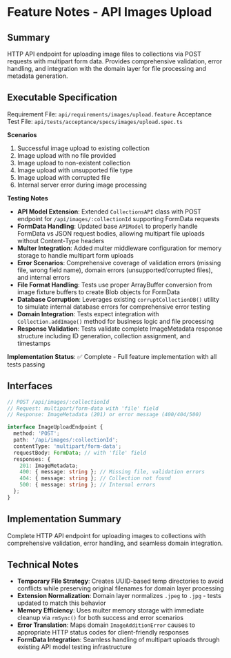 # Feature Notes - API Images Upload

## Summary
HTTP API endpoint for uploading image files to collections via POST requests with multipart form data. Provides comprehensive validation, error handling, and integration with the domain layer for file processing and metadata generation.

## Executable Specification
Requirement File: `api/requirements/images/upload.feature`
Acceptance Test File: `api/tests/acceptance/specs/images/upload.spec.ts`

**Scenarios**
1. Successful image upload to existing collection
2. Image upload with no file provided
3. Image upload to non-existent collection
4. Image upload with unsupported file type
5. Image upload with corrupted file
6. Internal server error during image processing

**Testing Notes**
- **API Model Extension**: Extended `CollectionsAPI` class with POST endpoint for `/api/images/:collectionId` supporting FormData requests
- **FormData Handling**: Updated base `APIModel` to properly handle FormData vs JSON request bodies, allowing multipart file uploads without Content-Type headers
- **Multer Integration**: Added multer middleware configuration for memory storage to handle multipart form uploads
- **Error Scenarios**: Comprehensive coverage of validation errors (missing file, wrong field name), domain errors (unsupported/corrupted files), and internal errors
- **File Format Handling**: Tests use proper ArrayBuffer conversion from image fixture buffers to create Blob objects for FormData
- **Database Corruption**: Leverages existing `corruptCollectionDB()` utility to simulate internal database errors for comprehensive error testing
- **Domain Integration**: Tests expect integration with `Collection.addImage()` method for business logic and file processing
- **Response Validation**: Tests validate complete ImageMetadata response structure including ID generation, collection assignment, and timestamps

**Implementation Status**: ✅ Complete - Full feature implementation with all tests passing

## Interfaces
```ts
// POST /api/images/:collectionId
// Request: multipart/form-data with 'file' field
// Response: ImageMetadata (201) or error message (400/404/500)

interface ImageUploadEndpoint {
  method: 'POST';
  path: '/api/images/:collectionId';
  contentType: 'multipart/form-data';
  requestBody: FormData; // with 'file' field
  responses: {
    201: ImageMetadata;
    400: { message: string }; // Missing file, validation errors
    404: { message: string }; // Collection not found
    500: { message: string }; // Internal errors
  };
}
```

## Implementation Summary
Complete HTTP API endpoint for uploading images to collections with comprehensive validation, error handling, and seamless domain integration.

## Technical Notes
- **Temporary File Strategy**: Creates UUID-based temp directories to avoid conflicts while preserving original filenames for domain layer processing
- **Extension Normalization**: Domain layer normalizes `.jpeg` to `.jpg` - tests updated to match this behavior
- **Memory Efficiency**: Uses multer memory storage with immediate cleanup via `rmSync()` for both success and error scenarios
- **Error Translation**: Maps domain `ImageAdditionError` causes to appropriate HTTP status codes for client-friendly responses
- **FormData Integration**: Seamless handling of multipart uploads through existing API model testing infrastructure